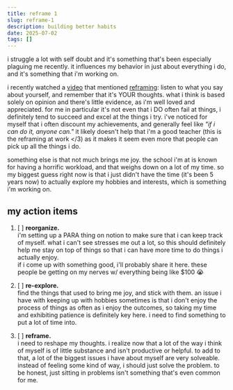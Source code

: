 ```yaml
---
title: reframe 1
slug: reframe-1
description: building better habits
date: 2025-07-02
tags: []
---
```


i struggle a lot with self doubt and it's something that's been especially plaguing me recently. it influences my behavior in just about everything i do, and it's something that i'm working on.

i recently watched a [video](https://www.youtube.com/watch?v=4XEVn94dqvY) that mentioned <ins>reframing</ins>: listen to what you say about yourself, and remember that it's YOUR thoughts. what i think is based solely on opinion and there's little evidence, as i'm well loved and appreciated. for me in particular it's not even that i DO often fail at things, i definitely tend to succeed and excel at the things i try. i've noticed for myself that i often discount my achievements, and generally feel like *"if i can do it, anyone can."* it likely doesn't help that i'm a good teacher (this is the reframing at work </3) as it makes it seem even more that people can pick up all the things i do.

something else is that not much brings me joy. the school i'm at is known for having a horrific workload, and that weighs down on a lot of my time. so my biggest guess right now is that i just didn't have the time (it's been 5 years now) to actually explore my hobbies and interests, which is something i'm working on.

## my action items

1. [ ] **reorganize.** <br/>
 i'm setting up a PARA thing on notion to make sure that i can keep track of myself. what i can't see stresses me out a lot, so this should definitely help me stay on top of things so that i can have more time to do things i actually enjoy.<br/>
 if i come up with something good, i'll probably share it here. these people be getting on my nerves w/ everything being like $100 😭

2. [ ] **re-explore.** <br/>
find the things that used to bring me joy, and stick with them. an issue i have with keeping up with hobbies sometimes is that i don't enjoy the process of things as often as i enjoy the outcomes, so taking my time and exhibiting patience is definitely key here. i need to find something to put a lot of time into.

3. [ ] **reframe.** <br/>
i need to reshape my thoughts. i realize now that a lot of the way i think of myself is of little substance and isn't productive or helpful. to add to that, a lot of the biggest issues i have about myself are very solveable. instead of feeling some kind of way, i should just solve the problem. to be honest, just sitting in problems isn't something that's even common for me.
